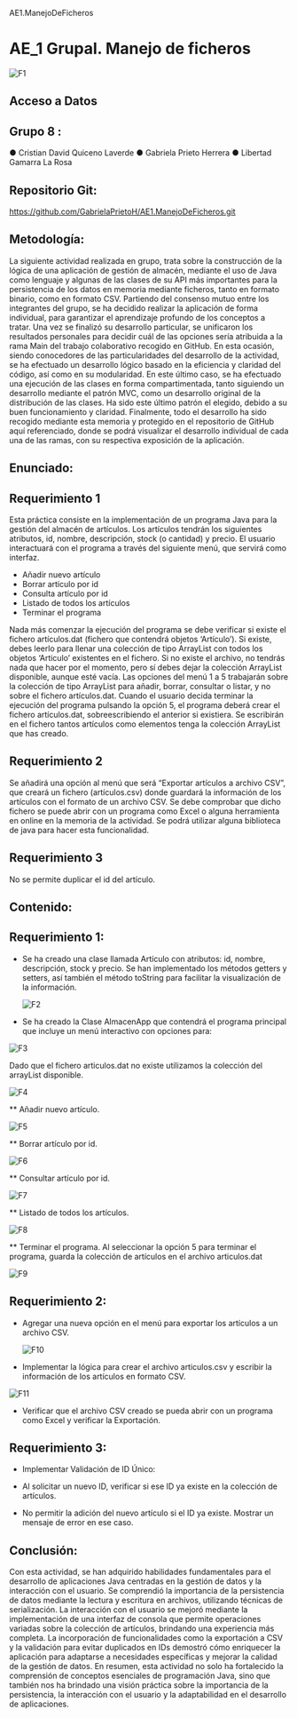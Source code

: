  AE1.ManejoDeFicheros
# AE_1 Grupal. Manejo de ficheros


![F1](https://github.com/GabrielaPrietoH/AE1.ManejoDeFicheros/assets/124418682/1b9505be-f0cc-4460-b9a8-7af1c274c098)



## Acceso a Datos


## Grupo 8 :
  ● Cristian David Quiceno Laverde
  ● Gabriela Prieto Herrera 
  ● Libertad Gamarra La Rosa


## Repositorio Git:

https://github.com/GabrielaPrietoH/AE1.ManejoDeFicheros.git














## Metodología:
  La siguiente actividad realizada en grupo, trata sobre la construcción de la lógica de una aplicación de gestión de almacén, mediante el uso de Java como lenguaje y algunas de las clases de su API más importantes para la persistencia de los datos en memoria mediante ficheros, tanto en formato binario, como en formato CSV.
  Partiendo del consenso mutuo entre los integrantes del grupo, se ha decidido realizar la aplicación de forma individual, para garantizar el aprendizaje profundo de los conceptos a tratar. Una vez se finalizó su desarrollo particular, se unificaron los resultados personales para decidir cuál de las opciones sería atribuida a la rama Main del trabajo colaborativo recogido en GitHub.
  En esta ocasión, siendo conocedores de las particularidades del desarrollo de la actividad, se ha efectuado un desarrollo lógico basado en la eficiencia y claridad del código, así como en su modularidad. En este último caso, se ha efectuado una ejecución de las clases en forma compartimentada, tanto siguiendo un desarrollo mediante el patrón MVC, como un desarrollo original de la distribución de las clases. Ha sido este último patrón el elegido, debido a su buen funcionamiento y claridad.
   Finalmente, todo el desarrollo ha sido recogido mediante esta memoria y protegido en el repositorio de GitHub aquí referenciado, donde se podrá visualizar el desarrollo individual de cada una de las ramas, con su respectiva exposición de la aplicación.
    
    
    
    
    





























## Enunciado:
## Requerimiento 1
Esta práctica consiste en la implementación de un programa Java para la gestión del almacén de artículos. Los artículos tendrán los siguientes atributos, id, nombre, descripción, stock (o cantidad) y precio.
El usuario interactuará con el programa a través del siguiente menú, que servirá como interfaz.
* Añadir nuevo artículo
* Borrar artículo por id
* Consulta artículo por id
* Listado de todos los artículos
* Terminar el programa
  
Nada más comenzar la ejecución del programa se debe verificar si existe el fichero artículos.dat (fichero que contendrá objetos ‘Artículo’). Si existe, debes leerlo para llenar una colección de tipo ArrayList con todos los objetos ‘Articulo’ existentes en el fichero. Si no existe el archivo, no tendrás nada que hacer por el momento, pero sí debes dejar la colección ArrayList disponible, aunque esté vacía.
Las opciones del menú 1 a 5 trabajarán sobre la colección de tipo ArrayList para añadir, borrar, consultar o listar, y no sobre el fichero artículos.dat.
Cuando el usuario decida terminar la ejecución del programa pulsando la opción 5, el programa deberá crear el fichero artículos.dat, sobreescribiendo el anterior si existiera. Se escribirán en el fichero tantos artículos como elementos tenga la colección ArrayList que has creado.
## Requerimiento 2
Se añadirá una opción al menú que será “Exportar artículos a archivo CSV”, que creará un fichero (artículos.csv) donde guardará la información de los artículos con el formato de un archivo CSV. Se debe comprobar que dicho fichero se puede abrir con un programa como Excel o alguna herramienta en online en la memoria de la actividad. Se podrá utilizar alguna biblioteca de java para hacer esta funcionalidad.
## Requerimiento 3
No se permite duplicar el id del artículo.


## Contenido:






## Requerimiento 1:
* Se ha creado una clase llamada Artículo con atributos: id, nombre, descripción, stock y precio. Se han implementado los métodos getters y setters, así también el método toString para facilitar la visualización de la información.

  ![F2](https://github.com/GabrielaPrietoH/AE1.ManejoDeFicheros/assets/124418682/be3e5314-0408-4184-8fd8-851f42ff4cbc)

* Se ha creado la Clase AlmacenApp que contendrá el programa principal que incluye un menú interactivo con opciones para:

 ![F3](https://github.com/GabrielaPrietoH/AE1.ManejoDeFicheros/assets/124418682/a2ae8604-315a-4ca0-a58f-9e945bc05254) 

  Dado que el fichero articulos.dat no existe utilizamos la colección del arrayList disponible.

![F4](https://github.com/GabrielaPrietoH/AE1.ManejoDeFicheros/assets/124418682/7d1d74a7-2874-4076-bfc0-6ef969cee528)



** Añadir nuevo artículo.

![F5](https://github.com/GabrielaPrietoH/AE1.ManejoDeFicheros/assets/124418682/66586316-416f-48d6-a723-4f147cb9f932)

** Borrar artículo por id.

![F6](https://github.com/GabrielaPrietoH/AE1.ManejoDeFicheros/assets/124418682/fd59b025-e63e-4dc9-9bc5-69c8c35ec8e8)

** Consultar artículo por id.

![F7](https://github.com/GabrielaPrietoH/AE1.ManejoDeFicheros/assets/124418682/b34ee376-0d38-49ef-9c15-752438e53996)

** Listado de todos los artículos.

![F8](https://github.com/GabrielaPrietoH/AE1.ManejoDeFicheros/assets/124418682/f439c1bf-f9d7-4d63-9912-46e2b5661b61)

** Terminar el programa. 
Al seleccionar la opción 5 para terminar el programa, guarda la colección de artículos en el archivo articulos.dat

![F9](https://github.com/GabrielaPrietoH/AE1.ManejoDeFicheros/assets/124418682/f0fa9292-b691-4145-97fa-05b23ff6e591)




## Requerimiento 2:
* Agregar una nueva opción en el menú para exportar los artículos a un archivo CSV.

  ![F10](https://github.com/GabrielaPrietoH/AE1.ManejoDeFicheros/assets/124418682/02df32f5-b081-4dc2-a64d-ce5491d800b2)

* Implementar la lógica para crear el archivo articulos.csv y escribir la información de los artículos en formato CSV.

![F11](https://github.com/GabrielaPrietoH/AE1.ManejoDeFicheros/assets/124418682/152b877d-7b19-42ba-895d-702bea1a1cac)

* Verificar que el archivo CSV creado se pueda abrir con un programa como Excel y verificar la Exportación.



## Requerimiento 3:
* Implementar Validación de ID Único:
* Al solicitar un nuevo ID, verificar si ese ID ya existe en la colección de artículos.

* No permitir la adición del nuevo artículo si el ID ya existe. Mostrar un mensaje de error en ese caso.

























## Conclusión:


Con esta actividad, se han adquirido habilidades fundamentales para el desarrollo de aplicaciones Java centradas en la gestión de datos y la interacción con el usuario. Se comprendió la importancia de la persistencia de datos mediante la lectura y escritura en archivos, utilizando técnicas de serialización. La interacción con el usuario se mejoró mediante la implementación de una interfaz de consola que permite operaciones variadas sobre la colección de artículos, brindando una experiencia más completa.
La incorporación de funcionalidades como la exportación a CSV y la validación para evitar duplicados en IDs demostró cómo enriquecer la aplicación para adaptarse a necesidades específicas y mejorar la calidad de la gestión de datos. En resumen, esta actividad no solo ha fortalecido la comprensión de conceptos esenciales de programación Java, sino que también nos ha brindado una visión práctica sobre la importancia de la persistencia, la interacción con el usuario y la adaptabilidad en el desarrollo de aplicaciones.
